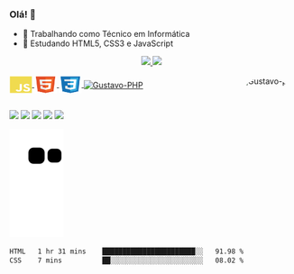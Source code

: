 ### Olá! 👋



- 🔭 Trabalhando como Técnico em Informática
- 🌱 Estudando HTML5, CSS3 e JavaScript


<div align="center">
  <a href="https://github.com/gustavo-brandao">
  <img height="180em" src="https://github-readme-stats.vercel.app/api?username=gustavo-brandao&show_icons=true&theme=react&include_all_commits=true&count_private=true"/>
  <img height="180em" src="https://github-readme-stats.vercel.app/api/top-langs/?username=gustavo-brandao&layout=compact&langs_count=7&theme=react"/>
</div>
  
  <div style="display: inline_block"><br>
  <img align="center" alt="Gustavo-Js" height="30" width="40" src="https://raw.githubusercontent.com/devicons/devicon/master/icons/javascript/javascript-plain.svg">
  <img align="center" alt="Gustavo-HTML" height="30" width="40" src="https://raw.githubusercontent.com/devicons/devicon/master/icons/html5/html5-original.svg">
  <img align="center" alt="Gustavo-CSS" height="30" width="40" src="https://raw.githubusercontent.com/devicons/devicon/master/icons/css3/css3-original.svg">
  <img align="center" alt="Gustavo-PHP" height="30" width="40" src="https://cdn.jsdelivr.net/gh/devicons/devicon/icons/php/php-plain.svg">
  <img align="right" alt="Gustavo-pic" height="150" style="border-radius:50px;" src="https://pbs.twimg.com/profile_images/1438522004987121664/p2zGND58_400x400.jpg">
</div>
  
  ##
  
<div> 
  <a href="https://www.youtube.com/channel/UCXSyWSO_gzJ9z8CBdX29ttQ" target="_blank"><img src="https://img.shields.io/badge/YouTube-FF0000?style=for-the-badge&logo=youtube&logoColor=white" target="_blank"></a>
  <a href="https://www.instagram.com/dev_estudante" target="_blank"><img src="https://img.shields.io/badge/-Instagram-%23E4405F?style=for-the-badge&logo=instagram&logoColor=white" target="_blank"></a>
 	<a href="https://www.twitch.tv/brandovski19" target="_blank"><img src="https://img.shields.io/badge/Twitch-9146FF?style=for-the-badge&logo=twitch&logoColor=white" target="_blank"></a>
  <a href = "mailto:brandaogimenez@gmail.com"><img src="https://img.shields.io/badge/Gmail-D14836?style=for-the-badge&logo=gmail&logoColor=white" target="_blank"></a>
  <a href="https://www.linkedin.com/in/gustavo-brand%C3%A3o-gimenez-221a621b4/" target="_blank"><img src="https://img.shields.io/badge/-LinkedIn-%230077B5?style=for-the-badge&logo=linkedin&logoColor=white" target="_blank"></a> 
 
 ![Snake animation](https://github.com/gustavo-brandao/gustavo-brandao/blob/output/github-contribution-grid-snake.svg)
</div>

<!--START_SECTION:waka-->

```text
HTML   1 hr 31 mins    ███████████████████████░░   91.98 %
CSS    7 mins          ██░░░░░░░░░░░░░░░░░░░░░░░   08.02 %
```

<!--END_SECTION:waka-->
